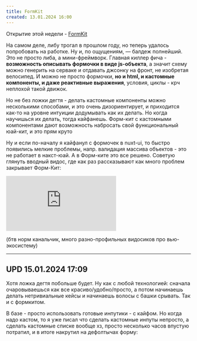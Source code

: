 ```yaml
---
title: FormKit
created: 13.01.2024 16:00
---
```


<p>
    Открытие этой недели - <a href="https://formkit.com/">FormKit</a>
</p>

<p>На самом деле, либу трогал в прошлом году, но
    теперь
    удалось попробовать на работке. Ну и, по ощущениям, — балдеж полнейший. Это не просто либа, а мини-фреймворк.
    Главная
    киллер фича - <b>возможность описывать
        формочки в виде js-объекта</b>, а значит схему можно генерить на серваке и отдавать джсонку на фронт, не
    изобретая велосипед. И можно не
    просто
    формочки, <b>но и html, и кастомные компоненты, и даже реактивные выражения</b>, условия, циклы - крч неплохой
    такой
    движок.
</p>

<p>Но не без ложки дегтя - делать кастомные компоненты можно несколькими способами, и это очень дизориентирует, и
    приходится как-то на уровне интуиции додумывать как их делать. Но когда
    научишься их
    делать, тогда
    кайфанешь.
    Форм-кит с кастомными компонентами дают возможность набросать свой функциональный юай-кит, и это прям круто </p>


<p>
    Ну и если по-началу я кайфанул с формочек в nuxt-ui, то быстро появились мелкие проблемы, напр. валидация
    массива
    объектов - это не работает в накст-юай. А в Форм-ките это все решено. Советую глянуть вводный видос, где как раз
    рассказывают как много проблем закрывает Форм-Кит:
</p>

<iframe src="https://www.youtube.com/embed/4YjegReDw5M?si=sc59vR_BF0fCTNM0"
        title="YouTube video player" frameborder="0"
        allow="accelerometer; autoplay; clipboard-write; encrypted-media; gyroscope; picture-in-picture; web-share"
        allowfullscreen></iframe>

<p>(бтв норм канальчик, много разно-профильных видосиков про вью-экосистему)</p>

<hr>
<h2>UPD 15.01.2024 17:09</h2>

<p>
    Хотя ложка дегтя побольше будет. Ну как с любой технологией: сначала очаровываешься как все
    красиво/удобно/просто, а потом начинаешь делать нетривиальные кейсы и начинаешь волосы с башки срывать. Так и с
    формкитом.
</p>
<p>В базе - просто использовать готовые инпутики - с кайфом. Но когда надо кастом, то я уже писал что сделать
    кастомные инпуты непросто, а сделать кастомные списке вообще хз, просто несколько часов впустую потратил, и в
    итоге накрутил на дефолтычах форму:</p>



